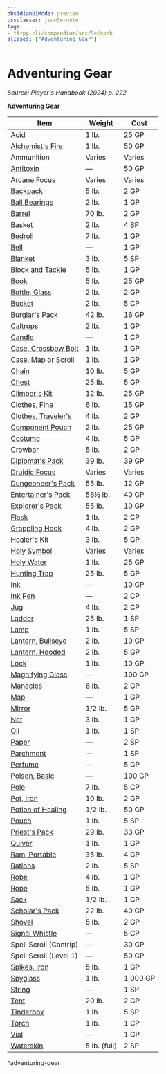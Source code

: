 ```yaml
---
obsidianUIMode: preview
cssclasses: json5e-note
tags:
- ttrpg-cli/compendium/src/5e/xphb
aliases: ["Adventuring Gear"]
---
```

# Adventuring Gear
*Source: Player's Handbook (2024) p. 222* 

**Adventuring Gear**

| Item | Weight | Cost |
|------|--------|------|
| [Acid](Misc%20Files/CLI/compendium/items/acid-xphb.md) | 1 lb. | 25 GP |
| [Alchemist's Fire](Misc%20Files/CLI/compendium/items/alchemists-fire-xphb.md) | 1 lb. | 50 GP |
| Ammunition | Varies | Varies |
| [Antitoxin](Misc%20Files/CLI/compendium/items/antitoxin-xphb.md) | — | 50 GP |
| [Arcane Focus](Misc%20Files/CLI/compendium/items/arcane-focus-xphb.md) | Varies | Varies |
| [Backpack](Misc%20Files/CLI/compendium/items/backpack-xphb.md) | 5 lb. | 2 GP |
| [Ball Bearings](Misc%20Files/CLI/compendium/items/ball-bearings-xphb.md) | 2 lb. | 1 GP |
| [Barrel](Misc%20Files/CLI/compendium/items/barrel-xphb.md) | 70 lb. | 2 GP |
| [Basket](Misc%20Files/CLI/compendium/items/basket-xphb.md) | 2 lb. | 4 SP |
| [Bedroll](Misc%20Files/CLI/compendium/items/bedroll-xphb.md) | 7 lb. | 1 GP |
| [Bell](Misc%20Files/CLI/compendium/items/bell-xphb.md) | — | 1 GP |
| [Blanket](Misc%20Files/CLI/compendium/items/blanket-xphb.md) | 3 lb. | 5 SP |
| [Block and Tackle](Misc%20Files/CLI/compendium/items/block-and-tackle-xphb.md) | 5 lb. | 1 GP |
| [Book](Misc%20Files/CLI/compendium/items/book-xphb.md) | 5 lb. | 25 GP |
| [Bottle, Glass](Misc%20Files/CLI/compendium/items/glass-bottle-xphb.md) | 2 lb. | 2 GP |
| [Bucket](Misc%20Files/CLI/compendium/items/bucket-xphb.md) | 2 lb. | 5 CP |
| [Burglar's Pack](Misc%20Files/CLI/compendium/items/burglars-pack-xphb.md) | 42 lb. | 16 GP |
| [Caltrops](Misc%20Files/CLI/compendium/items/caltrops-xphb.md) | 2 lb. | 1 GP |
| [Candle](Misc%20Files/CLI/compendium/items/candle-xphb.md) | — | 1 CP |
| [Case, Crossbow Bolt](Misc%20Files/CLI/compendium/items/crossbow-bolt-case-xphb.md) | 1 lb. | 1 GP |
| [Case, Map or Scroll](Misc%20Files/CLI/compendium/items/map-or-scroll-case-xphb.md) | 1 lb. | 1 GP |
| [Chain](Misc%20Files/CLI/compendium/items/chain-xphb.md) | 10 lb. | 5 GP |
| [Chest](Misc%20Files/CLI/compendium/items/chest-xphb.md) | 25 lb. | 5 GP |
| [Climber's Kit](Misc%20Files/CLI/compendium/items/climbers-kit-xphb.md) | 12 lb. | 25 GP |
| [Clothes, Fine](Misc%20Files/CLI/compendium/items/fine-clothes-xphb.md) | 6 lb. | 15 GP |
| [Clothes, Traveler's](Misc%20Files/CLI/compendium/items/travelers-clothes-xphb.md) | 4 lb. | 2 GP |
| [Component Pouch](Misc%20Files/CLI/compendium/items/component-pouch-xphb.md) | 2 lb. | 25 GP |
| [Costume](Misc%20Files/CLI/compendium/items/costume-xphb.md) | 4 lb. | 5 GP |
| [Crowbar](Misc%20Files/CLI/compendium/items/crowbar-xphb.md) | 5 lb. | 2 GP |
| [Diplomat's Pack](Misc%20Files/CLI/compendium/items/diplomats-pack-xphb.md) | 39 lb. | 39 GP |
| [Druidic Focus](Misc%20Files/CLI/compendium/items/druidic-focus-xphb.md) | Varies | Varies |
| [Dungeoneer's Pack](Misc%20Files/CLI/compendium/items/dungeoneers-pack-xphb.md) | 55 lb. | 12 GP |
| [Entertainer's Pack](Misc%20Files/CLI/compendium/items/entertainers-pack-xphb.md) | 58½ lb. | 40 GP |
| [Explorer's Pack](Misc%20Files/CLI/compendium/items/explorers-pack-xphb.md) | 55 lb. | 10 GP |
| [Flask](Misc%20Files/CLI/compendium/items/flask-xphb.md) | 1 lb. | 2 CP |
| [Grappling Hook](Misc%20Files/CLI/compendium/items/grappling-hook-xphb.md) | 4 lb. | 2 GP |
| [Healer's Kit](Misc%20Files/CLI/compendium/items/healers-kit-xphb.md) | 3 lb. | 5 GP |
| [Holy Symbol](Misc%20Files/CLI/compendium/items/holy-symbol-xphb.md) | Varies | Varies |
| [Holy Water](Misc%20Files/CLI/compendium/items/holy-water-xphb.md) | 1 lb. | 25 GP |
| [Hunting Trap](Misc%20Files/CLI/compendium/items/hunting-trap-xphb.md) | 25 lb. | 5 GP |
| [Ink](Misc%20Files/CLI/compendium/items/ink-xphb.md) | — | 10 GP |
| [Ink Pen](Misc%20Files/CLI/compendium/items/ink-pen-xphb.md) | — | 2 CP |
| [Jug](Misc%20Files/CLI/compendium/items/jug-xphb.md) | 4 lb. | 2 CP |
| [Ladder](Misc%20Files/CLI/compendium/items/ladder-xphb.md) | 25 lb. | 1 SP |
| [Lamp](Misc%20Files/CLI/compendium/items/lamp-xphb.md) | 1 lb. | 5 SP |
| [Lantern, Bullseye](Misc%20Files/CLI/compendium/items/bullseye-lantern-xphb.md) | 2 lb. | 10 GP |
| [Lantern, Hooded](Misc%20Files/CLI/compendium/items/hooded-lantern-xphb.md) | 2 lb. | 5 GP |
| [Lock](Misc%20Files/CLI/compendium/items/lock-xphb.md) | 1 lb. | 10 GP |
| [Magnifying Glass](Misc%20Files/CLI/compendium/items/magnifying-glass-xphb.md) | — | 100 GP |
| [Manacles](Misc%20Files/CLI/compendium/items/manacles-xphb.md) | 6 lb. | 2 GP |
| [Map](Misc%20Files/CLI/compendium/items/map-xphb.md) | — | 1 GP |
| [Mirror](Misc%20Files/CLI/compendium/items/mirror-xphb.md) | 1/2 lb. | 5 GP |
| [Net](Misc%20Files/CLI/compendium/items/net-xphb.md) | 3 lb. | 1 GP |
| [Oil](Misc%20Files/CLI/compendium/items/oil-xphb.md) | 1 lb. | 1 SP |
| [Paper](Misc%20Files/CLI/compendium/items/paper-xphb.md) | — | 2 SP |
| [Parchment](Misc%20Files/CLI/compendium/items/parchment-xphb.md) | — | 1 SP |
| [Perfume](Misc%20Files/CLI/compendium/items/perfume-xphb.md) | — | 5 GP |
| [Poison, Basic](Misc%20Files/CLI/compendium/items/basic-poison-xphb.md) | — | 100 GP |
| [Pole](Misc%20Files/CLI/compendium/items/pole-xphb.md) | 7 lb. | 5 CP |
| [Pot, Iron](Misc%20Files/CLI/compendium/items/iron-pot-xphb.md) | 10 lb. | 2 GP |
| [Potion of Healing](Misc%20Files/CLI/compendium/items/potion-of-healing-xdmg.md) | 1/2 lb. | 50 GP |
| [Pouch](Misc%20Files/CLI/compendium/items/pouch-xphb.md) | 1 lb. | 5 SP |
| [Priest's Pack](Misc%20Files/CLI/compendium/items/priests-pack-xphb.md) | 29 lb. | 33 GP |
| [Quiver](Misc%20Files/CLI/compendium/items/quiver-xphb.md) | 1 lb. | 1 GP |
| [Ram, Portable](Misc%20Files/CLI/compendium/items/portable-ram-xphb.md) | 35 lb. | 4 GP |
| [Rations](Misc%20Files/CLI/compendium/items/rations-xphb.md) | 2 lb. | 5 SP |
| [Robe](Misc%20Files/CLI/compendium/items/robe-xphb.md) | 4 lb. | 1 GP |
| [Rope](Misc%20Files/CLI/compendium/items/rope-xphb.md) | 5 lb. | 1 GP |
| [Sack](Misc%20Files/CLI/compendium/items/sack-xphb.md) | 1/2 lb. | 1 CP |
| [Scholar's Pack](Misc%20Files/CLI/compendium/items/scholars-pack-xphb.md) | 22 lb. | 40 GP |
| [Shovel](Misc%20Files/CLI/compendium/items/shovel-xphb.md) | 5 lb. | 2 GP |
| [Signal Whistle](Misc%20Files/CLI/compendium/items/signal-whistle-xphb.md) | — | 5 CP |
| Spell Scroll (Cantrip) | — | 30 GP |
| Spell Scroll (Level 1) | — | 50 GP |
| [Spikes, Iron](Misc%20Files/CLI/compendium/items/iron-spikes-xphb.md) | 5 lb. | 1 GP |
| [Spyglass](Misc%20Files/CLI/compendium/items/spyglass-xphb.md) | 1 lb. | 1,000 GP |
| [String](Misc%20Files/CLI/compendium/items/string-xphb.md) | — | 1 SP |
| [Tent](Misc%20Files/CLI/compendium/items/tent-xphb.md) | 20 lb. | 2 GP |
| [Tinderbox](Misc%20Files/CLI/compendium/items/tinderbox-xphb.md) | 1 lb. | 5 SP |
| [Torch](Misc%20Files/CLI/compendium/items/torch-xphb.md) | 1 lb. | 1 CP |
| [Vial](Misc%20Files/CLI/compendium/items/vial-xphb.md) | — | 1 GP |
| [Waterskin](Misc%20Files/CLI/compendium/items/waterskin-xphb.md) | 5 lb. (full) | 2 SP |
^adventuring-gear